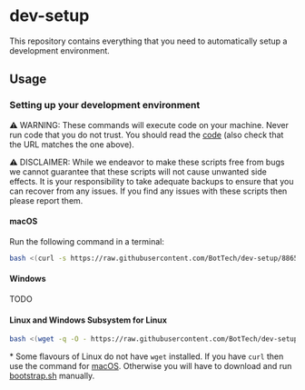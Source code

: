 # dev-setup

This repository contains everything that you need to automatically setup a development environment.

## Usage

### Setting up your development environment

⚠️ WARNING: These commands will execute code on your machine. Never run code that you do not trust. You should read the [code](https://raw.githubusercontent.com/BotTech/dev-setup/88656691b2731f9cb83ca18cf51312206913d177/bootstrap.sh) (also check that the URL matches the one above).

⚠️ DISCLAIMER: While we endeavor to make these scripts free from bugs we cannot guarantee that these scripts will not cause unwanted side effects. It is your responsibility to take adequate backups to ensure that you can recover from any issues. If you find any issues with these scripts then please report them.

#### macOS

Run the following command in a terminal:
```bash
bash <(curl -s https://raw.githubusercontent.com/BotTech/dev-setup/88656691b2731f9cb83ca18cf51312206913d177/bootstrap.sh)
```

#### Windows

TODO

#### Linux and Windows Subsystem for Linux

```bash
bash <(wget -q -O - https://raw.githubusercontent.com/BotTech/dev-setup/88656691b2731f9cb83ca18cf51312206913d177/bootstrap.sh)
```
\* Some flavours of Linux do not have `wget` installed. If you have `curl` then use the command for [macOS](#macos). Otherwise you will have to download and run [bootstrap.sh](https://raw.githubusercontent.com/BotTech/dev-setup/88656691b2731f9cb83ca18cf51312206913d177/bootstrap.sh) manually.

